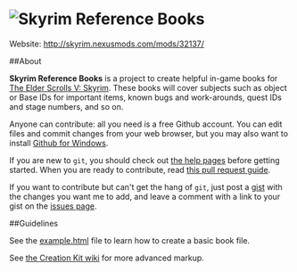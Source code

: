 ![Skyrim Reference Books](http://i.imgur.com/ZIEVOgI.png)
================

Website: http://skyrim.nexusmods.com/mods/32137/


##About

**Skyrim Reference Books** is a project to create helpful in-game books for [The Elder Scrolls V: Skyrim](http://bethsoft.com/en-us/games/skyrim). These books will cover subjects such as object or Base IDs for important items, known bugs and work-arounds, quest IDs and stage numbers, and so on.

Anyone can contribute: all you need is a free Github account. You can edit files and commit changes from your web browser, but you may also want to install [Github for Windows](http://windows.github.com/).

If you are new to `git`, you should check out [the help pages](https://help.github.com/) before getting started. When you are ready to contribute, read [this pull request guide](https://help.github.com/articles/using-pull-requests).

If you want to contribute but can't get the hang of `git`, just post a [gist](https://gist.github.com/) with the changes you want me to add, and leave a comment with a link to your gist on the [issues page](https://github.com/dbb/skyrim_ref_books/issues).


##Guidelines

See the [example.html](https://github.com/dbb/skyrim_ref_books/blob/master/example.html) file to learn how to create a basic book file.

See [the Creation Kit wiki](http://www.creationkit.com/Book) for more advanced markup.
